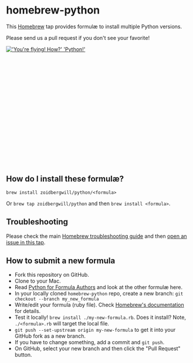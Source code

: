 # homebrew-python

This [Homebrew](http://brew.sh) tap provides formulæ to install multiple Python versions.

Please send us a pull request if you don't see your favorite!

<div style="height: 320px; overflow:hidden;">
<a href="https://xkcd.com/353/"><img src="http://imgs.xkcd.com/comics/python.png" alt="'You're flying! How?' 'Python!'"></a>
</div>

## How do I install these formulæ?
`brew install zoidbergwill/python/<formula>`

Or `brew tap zoidbergwill/python` and then `brew install <formula>`.

## Troubleshooting
Please check the main [Homebrew troubleshooting guide](https://github.com/Homebrew/homebrew/blob/master/share/doc/homebrew/Troubleshooting.md#troubleshooting) and then [open an issue in this tap](https://github.com/Homebrew/homebrew-python/issues/new).

## How to submit a new formula
* Fork this repository on GitHub.
* Clone to your Mac.
* Read [Python for Formula Authors](https://github.com/Homebrew/homebrew/blob/master/share/doc/homebrew/Python-for-Formula-Authors.md) and look at the other formulæ here.
* In your locally cloned `homebrew-python` repo, create a new branch: `git checkout --branch my_new_formula`
* Write/edit your formula (ruby file). Check [Homebrew's documentation](https://github.com/Homebrew/homebrew/tree/master/share/doc/homebrew#readme) for details.
* Test it locally! `brew install ./my-new-formula.rb`. Does it install? Note, `./<formula>.rb` will target the local file.
* `git push --set-upstream origin my-new-formula` to get it into your GitHub fork as a new branch.
* If you have to change something, add a commit and `git push`.
* On GitHub, select your new branch and then click the "Pull Request" button.